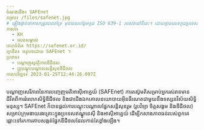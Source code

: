 ```yaml
---
ចំណងជើង៖ SAFEnet
គម្រប៖ /files/safenet.jpg
# ផ្ទៀងផ្ទាត់ថាភាសាត្រូវបានគាំទ្រ មុនពេលបន្ថែមកូដ ISO 639-1 របស់វានៅទីនេះ។ ដោយគ្មានលេខកូដប្រទេស ពោលគឺ ms ជំនួសឱ្យ ms_MY ។
ភាសា៖
  - KH
  - លេខសម្គាល់
គេហទំព័រ៖ https://safenet.or.id/
ក្រេឌីត៖ អត្ថបទដោយ SAFEnet ។
ប្រភេទ៖
  - បណ្តាញសុវត្ថិភាពឌីជីថល
  - គ្រូបណ្តុះបណ្តាលសន្តិសុខឌីជីថល
កាលបរិច្ឆេទ៖ 2023-01-25T12:44:26.097Z
---
```

បណ្តាញសេរីភាពនៃការបញ្ចេញមតិអាស៊ីអាគ្នេយ៍ (SAFEnet) ការតស៊ូមតិសម្រាប់អ្នករស់រានមានជីវិតពីការរំលោភសិទ្ធិឌីជីថល និងជាជើងឯកគោលនយោបាយអ៊ីនធឺណេតជាមួយនឹងទស្សនវិស័យសិទ្ធិមនុស្ស។ SAFEnet ក៏បានផ្តល់ការបណ្តុះបណ្តាលផ្នែកសន្តិសុខរួម (រូបវិទ្យា ចិត្តសង្គម និងឌីជីថល) សម្រាប់ក្រុមងាយរងគ្រោះក្នុងប្រទេសឥណ្ឌូនេស៊ី និងអាស៊ីអាគ្នេយ៍ ដើម្បីកសាងភាពធន់របស់ពួកគេឆ្ពោះទៅរកការគាបសង្កត់ផ្នែកឌីជីថលដែលកាន់តែខ្លាំងឡើង។